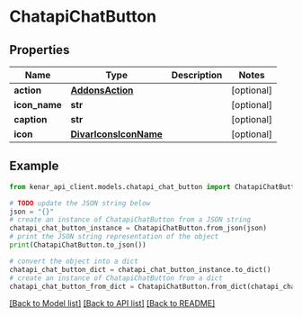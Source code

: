 # ChatapiChatButton


## Properties

Name | Type | Description | Notes
------------ | ------------- | ------------- | -------------
**action** | [**AddonsAction**](AddonsAction.md) |  | [optional] 
**icon_name** | **str** |  | [optional] 
**caption** | **str** |  | [optional] 
**icon** | [**DivarIconsIconName**](DivarIconsIconName.md) |  | [optional] 

## Example

```python
from kenar_api_client.models.chatapi_chat_button import ChatapiChatButton

# TODO update the JSON string below
json = "{}"
# create an instance of ChatapiChatButton from a JSON string
chatapi_chat_button_instance = ChatapiChatButton.from_json(json)
# print the JSON string representation of the object
print(ChatapiChatButton.to_json())

# convert the object into a dict
chatapi_chat_button_dict = chatapi_chat_button_instance.to_dict()
# create an instance of ChatapiChatButton from a dict
chatapi_chat_button_from_dict = ChatapiChatButton.from_dict(chatapi_chat_button_dict)
```
[[Back to Model list]](../README.md#documentation-for-models) [[Back to API list]](../README.md#documentation-for-api-endpoints) [[Back to README]](../README.md)


